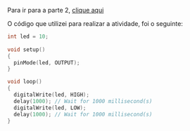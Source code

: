 Para ir para a parte 2, [clique aqui](https://www.tinkercad.com/things/47e8BnMeeov-arduino-ponderada-01-parte-02/editel?returnTo=https%3A%2F%2Fwww.tinkercad.com%2Fdashboard%2Fdesigns%2Fcircuits&sharecode=xMwQM4Or4RUrgSFtedhvtV1SiGLxZI_e7r6639hMliw)

O código que utilizei para realizar a atividade, foi o seguinte:

```cpp
int led = 10;
  
void setup()
{
  pinMode(led, OUTPUT);
}

void loop()
{
  digitalWrite(led, HIGH);
  delay(1000); // Wait for 1000 millisecond(s)
  digitalWrite(led, LOW);
  delay(1000); // Wait for 1000 millisecond(s)
}
```